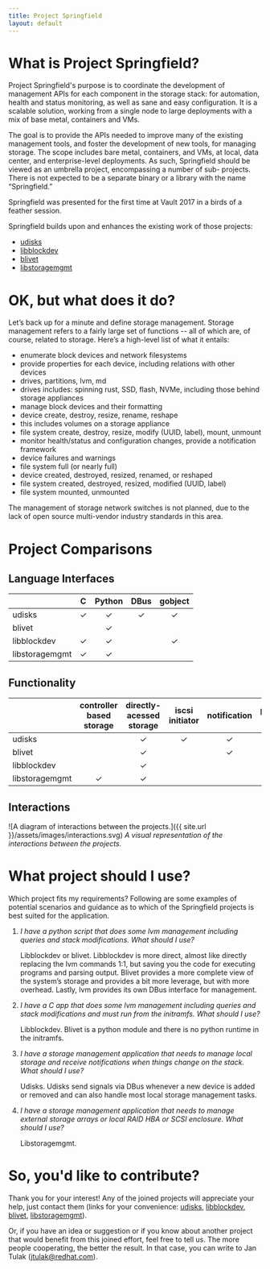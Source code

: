 ```yaml
---
title: Project Springfield
layout: default
---
```


What is Project Springfield?
============================

Project Springfield's purpose is to coordinate the development of
management APIs for each component in the storage stack: for automation, health and status monitoring,
as well as sane and easy configuration. It is a scalable solution, working from a single node to large
deployments with a mix of base metal, containers and VMs.

The goal is to provide the APIs needed to improve many of the existing
management tools, and foster the development of new tools, for managing
storage. The scope includes bare metal, containers, and VMs, at local,
data center, and enterprise-level deployments. As such, Springfield
should be viewed as an umbrella project, encompassing a number of sub-
projects. There is not expected to be a separate binary or a library
with the name “Springfield.”

Springfield was presented for the first time at Vault 2017 in a birds of a feather session.


Springfield builds upon and enhances the existing work of those projects:
  * [udisks](https://github.com/storaged-project/udisks)
  * [libblockdev](https://storageapis.wordpress.com/projects/libblockdev/)
  * [blivet](https://storageapis.wordpress.com/projects/blivet/)
  * [libstoragemgmt](https://libstorage.github.io/libstoragemgmt-doc/)


OK, but what does it do?
========================

Let’s back up for a minute and define storage management.  Storage management
refers to a fairly large set of functions -- all of which are, of course,
related to storage. Here’s a high-level list of what it entails:

  * enumerate block devices and network filesystems
  * provide properties for each device, including relations with other devices
  * drives, partitions, lvm, md
  * drives includes: spinning rust, SSD, flash, NVMe, including those behind storage appliances
  * manage block devices and their formatting
  * device create, destroy, resize, rename, reshape
  * this includes volumes on a storage appliance
  * file system create, destroy, resize, modify (UUID, label), mount, unmount
  * monitor health/status and configuration changes, provide a notification framework
  * device failures and warnings
  * file system full (or nearly full)
  * device created, destroyed, resized, renamed, or reshaped
  * file system created, destroyed, resized, modified (UUID, label)
  * file system mounted, unmounted


The management of storage network switches is not planned, due to the lack of
open source multi-vendor industry standards in this area.

Project Comparisons
===================

Language Interfaces
-------

|                | C | Python | DBus | gobject |
| :---           |:---:|:---:|:---:|:---:|
| udisks         | ✓ | ✓ | ✓ | ✓ |
| blivet         |   | ✓ |   |   |
| libblockdev    | ✓ | ✓ |   | ✓ |
| libstoragemgmt | ✓ | ✓ |   |   |


Functionality
------

|   | controller based storage | directly-acessed storage | iscsi initiator | notification | plug-ins | model-ing | high-level API |
| :--- |:---:|:---:|:---:|:---:|:---:|:---:|:---:|
| udisks         |   | ✓ | ✓ | ✓ | ✓ |   |   |
| blivet         |   | ✓ |   | ✓ |   | ✓ | ✓ |
| libblockdev    |   | ✓ |   |   | ✓ |   |   |
| libstoragemgmt | ✓ | ✓ |   |   | ✓ |   |   |


Interactions
----

![A diagram of interactions between the projects.]({{ site.url }}/assets/images/interactions.svg)
*A visual representation of the interactions between the projects.*

What project should I use?
=============================

Which project fits my requirements? Following are some examples of potential scenarios and guidance as to which of the Springfield projects is best suited for the application.

1. *I have a python script that does some lvm management including queries and
   stack modifications. What should I use?*

   Libblockdev or blivet. Libblockdev is more direct, almost like directly
   replacing the lvm commands 1:1, but saving you the code for executing
   programs and parsing output. Blivet provides a more complete view of the
   system’s storage and provides a bit more leverage, but with more overhead.
   Lastly, lvm provides its own DBus interface for management.

2. *I have a C app that does some lvm management including queries and stack
   modifications and must run from the initramfs. What should I use?*

   Libblockdev. Blivet is a python module and there is no python runtime in
   the initramfs.

3. *I have a storage management application that needs to manage local storage
   and receive notifications when things change on the stack. What should I
   use?*

   Udisks. Udisks send signals via DBus whenever a new device is added or
   removed and can also handle most local storage management tasks.

4. *I have a storage management application that needs to manage external
   storage arrays or local RAID HBA or SCSI enclosure. What should I use?*

   Libstoragemgmt.

So, you'd like to contribute?
=============================

Thank you for your interest! Any of the joined projects will appreciate your
help, just contact them (links for your convenience:
[udisks](https://github.com/storaged-project/udisks),
[libblockdev](https://storageapis.wordpress.com/projects/libblockdev/),
[blivet](https://storageapis.wordpress.com/projects/blivet/),
[libstoragemgmt](https://libstorage.github.io/libstoragemgmt-doc/)).

Or, if you have an idea or suggestion or if you know about another project that
would benefit from this joined effort, feel free to tell us. The more people
cooperating, the better the result. In that case, you can write to Jan Tulak
(jtulak@redhat.com).

